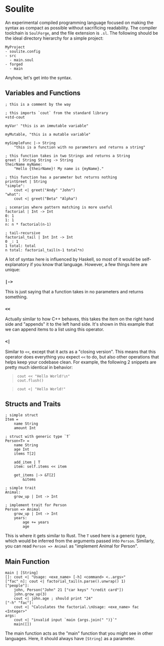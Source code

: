 # Soulite

An experimental compiled programming language focused on making the syntax as compact as possible without sacrificing readability. The compiler toolchain is `SoulForge`, and the file extension is `.sl`. The following should be the ideal directory hierarchy for a simple project:

```
MyProject
- soulite.config
- src
  - main.soul
- forged
  - main
```

Anyhow, let's get into the syntax.

## Variables and Functions
```
; this is a comment by the way

; this imports `cout` from the standard library
+std-cout

myVar' "this is an immutable variable"

myMutable, "this is a mutable variable"

mySimpleFunc |-> String
	"this is a function with no parameters and returns a string"

; this function takes in two Strings and returns a String
greet | String String -> String
theirName myName:
	"Hello {theirName}! My name is {myName}."

; this function has a parameter but returns nothing
printGreet | String
"simple":
	cout <| greet("Andy" "John")
"what":
	cout <| greet("Beta" "Alpha")

; scenarios where pattern matching is more useful
factorial | Int -> Int
0: 1
1: 1
n: n * factorial(n-1)

; tail-recursive
factorial_tail | Int Int -> Int
0 _: 1
1 total: total
n total: factorial_tail(n-1 total*n)
```

A lot of syntax here is influenced by Haskell, so most of it would be self-explanatory if you know that language. However, a few things here are unique:

### `|->`
This is just saying that a function takes in no parameters and returns something.

### `<<`
Actually similar to how C++ behaves, this takes the item on the right hand side and "appends" it to the left hand side. It's shown in this example that we can append items to a list using this operator.

### `<|`
Similar to `<<`, except that it acts as a "closing version". This means that this operator does everything you expect `<<` to do, but also other operations that helps keep your codebase clean. For example, the following 2 snippets are pretty much identical in behavior:
> ```
> cout << "Hello World!\n"
> cout.flush()
> ```

> ```
> cout <| "Hello World!"
> ```

## Structs and Traits
```
; simple struct
Item =
	name String
	amount Int

; struct with generic type `T`
Person<T> =
	name String
	age Int
	items T[2]

	add_item | T
	item: self.items << item

	get_items |-> &T[2]
		&items

; simple trait
Animal:
	grow_up | Int -> Int

; implement trait for Person
Person => Animal
	grow_up | Int -> Int
	years:
		age += years
		age
```

This is where it gets similar to Rust. The `T` used here is a generic type, which would be inferred from the arguments passed into `Person`. Similarly, you can read `Person => Animal` as "implement Animal for Person".

## Main Function
```
main | [String]
[]: cout <| "Usage: <exe_name> [-h] <command> <..args>"
["fac" n]: cout <| factorial_tail(n.parse().unwrap() 1)
["people"]:
	john, Person("John" 21 ["car keys" "credit card"])
	john.grow_up(3)
	cout <| john.age ; should print "24"
["-h" "fac"]:
	cout <| "Calculates the factorial.\nUsage: <exe_name> fac <Integer>"
args:
	cout <| "invalid input `main {args.join(" ")}`"
	main([])
```

The main function acts as the "main" function that you might see in other languages. Here, it should always have `[String]` as a parameter.
